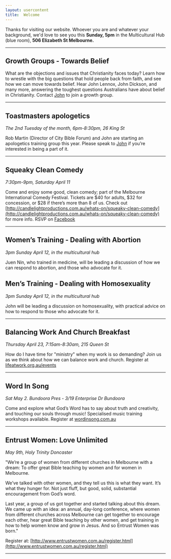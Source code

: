```yaml
---
layout: usercontent
title:  Welcome
---
```


Thanks for visiting our website. Whoever you are and whatever your background, we'd love to see you this __Sunday, 5pm__ in the Multicultural Hub (blue room), __506 Elizabeth St Melbourne.__


<div class="row2"></div>

***

## Growth Groups - Towards Belief
What are the objections and issues that Christianity faces today? Learn how to wrestle with the big questions that hold people back from faith, and see how we can move towards belief. Hear John Lennox, John Dickson, and many more, answering the toughest questions Australians have about belief in Christianity. Contact [John] to join a growth group.

***


## Toastmasters apologetics
_The 2nd Tuesday of the month, 6pm-8:30pm, 26 King St_

Rob Martin (Director of City Bible Forum) and John are starting an apologetics training group this year. Please speak to [John] if you’re interested in being a part of it.

***

## Squeaky Clean Comedy
_7:30pm-9pm, Saturday April 11_

Come and enjoy some good, clean comedy; part of the Melbourne International Comedy Festival. Tickets are $40 for adults, $32 for concession, or $28 if there’s more than 8 of us. Check out [http://candlelightproductions.com.au/whats-on/squeaky-clean-comedy](http://candlelightproductions.com.au/whats-on/squeaky-clean-comedy) for more info. RSVP on [Facebook](www.facebook.com/events/754255954673172)

***

## Women’s Training - Dealing with Abortion
_3pm Sunday April 12, in the multicultural hub_

Juen Nin, who trained in medicine, will be leading a discussion of how we can respond to abortion, and those who advocate for it.

## Men’s Training - Dealing with Homosexuality
_3pm Sunday April 12, in the multicultural hub_

John will be leading a discussion on homosexuality, with practical advice on how to respond to those who advocate for it. 

***

## Balancing Work And Church Breakfast
_Thursday April 23, 7:15am-8:30am, 215 Queen St_

How do I have time for "ministry" when my work is so demanding? Join us as we think about how we can balance work and church. Register at [lifeatwork.org.au/events](http://lifeatwork.org.au/events)

***

## Word In Song
_Sat May 2. Bundoora Pres - 3/19 Enterprise Dr Bundoora_

Come and explore what God’s Word has to say about truth and creativity, and touching our souls through music! Specialised music training workshops available. Register at [wordinsong.com.au](http://wordinsong.com.au)

***

## Entrust Women: Love Unlimited
_May 9th, Holy Trinity Doncaster_

​​"We’re a group of women from different churches in Melbourne with a dream: To offer great Bible teaching by women and for women in Melbourne. 

We’ve talked with other women, and they tell us this is what they want. It’s what they hunger for. Not just fluff, but good, solid, substantial encouragement from God’s word.

Last year, a group of us got together and started talking about this dream. We came up with an idea: an annual, day-long conference, where women from different churches across Melbourne can get together to encourage each other, hear great Bible teaching by other women, and get training in how to help women know and grow in Jesus. And so Entrust Women was born."

Register at: [http://www.entrustwomen.com.au/register.html](http://www.entrustwomen.com.au/register.html)

***

[John]: mailto:john.david.hudson@gmail.com



